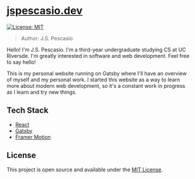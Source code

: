 # [jspescasio.dev](https://jspescasio.dev)

[![License: MIT](https://img.shields.io/badge/License-MIT-blue.svg)](https://opensource.org/licenses/MIT)
> Author: J.S. Pescasio

Hello! I'm J.S. Pescasio. I'm a third-year undergraduate studying CS at UC Riversde. I'm greatly interested in software and web development. Feel free to say hello!

This is my personal website running on Gatsby where I'll have an overview of myself and my personal work. I started this website as a way to learn more about modern web development, so it's a constant work in progress as I learn and try new things.

## Tech Stack

- [React](https://reactjs.org/)
- [Gatsby](https://www.gatsbyjs.com/)
- [Framer Motion](https://www.framer.com/motion/)

## License

This project is open source and available under the [MIT License](LICENSE).
